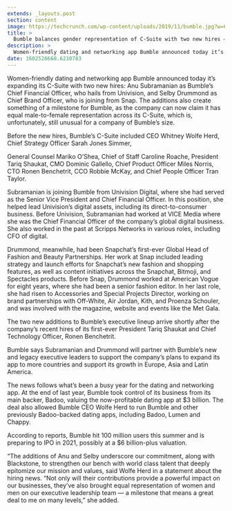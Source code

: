 ```yaml
--- 
extends: _layouts.post 
section: content 
image: https://techcrunch.com/wp-content/uploads/2019/11/bumble.jpg?w=600 
title: > 
  Bumble balances gender representation of C-Suite with two new hires – TechCrunch 
description: > 
  Women-friendly dating and networking app Bumble announced today it’s expanding its C-Suite with two new hires: Anu Subramanian as Bumble’s Chief Financial Officer, who hails from Univision, and Selby Drummond as Chief Brand Officer, who is joining from Snap.Subramanian is joining Bumble from Univision Digital, where she had served as the Senior Vice President and Chief Financial Officer.Before Univision, Subramanian had worked at VICE Media where she was the Chief Financial Officer of the company’s global digital business.At the end of last year, Bumble took control of its business from its main backer, Badoo, valuing the now-profitable dating app at $3 billion.The deal also allowed Bumble CEO Wolfe Herd to run Bumble and other previously Badoo-backed dating apps, including Badoo, Lumen and Chappy. 
date: 1602526668.6210783 
--- 
```

Women-friendly dating and networking app Bumble announced today it’s expanding its C-Suite with two new hires: Anu Subramanian as Bumble’s Chief Financial Officer, who hails from Univision, and Selby Drummond as Chief Brand Officer, who is joining from Snap. The additions also create something of a milestone for Bumble, as the company can now claim it has equal male-to-female representation across its C-Suite, which is, unfortunately, still unusual for a company of Bumble’s size.

Before the new hires, Bumble’s C-Suite included CEO Whitney Wolfe Herd, Chief Strategy Officer Sarah Jones Simmer,

General Counsel Mariko O’Shea, Chief of Staff Caroline Roache, President Tariq Shaukat, CMO Dominic Gallello, Chief Product Officer Miles Norris, CTO Ronen Benchetrit, CCO Robbie McKay, and Chief People Officer Tran Taylor.

Subramanian is joining Bumble from Univision Digital, where she had served as the Senior Vice President and Chief Financial Officer. In this position, she helped lead Univision’s digital assets, including its direct-to-consumer business. Before Univision, Subramanian had worked at VICE Media where she was the Chief Financial Officer of the company’s global digital business. She also worked in the past at Scripps Networks in various roles, including CFO of digital.

Drummond, meanwhile, had been Snapchat’s first-ever Global Head of Fashion and Beauty Partnerships. Her work at Snap included leading strategy and launch efforts for Snapchat’s new fashion and shopping features, as well as content initiatives across the Snapchat, Bitmoji, and Spectacles products. Before Snap, Drummond worked at American Vogue for eight years, where she had been a senior fashion editor. In her last role, she had risen to Accessories and Special Projects Director, working on brand partnerships with Off-White, Air Jordan, Kith, and Proenza Schouler, and was involved with the magazine, website and events like the Met Gala.

The two new additions to Bumble’s executive lineup arrive shortly after the company’s recent hires of its first-ever President Tariq Shaukat and Chief Technology Officer, Ronen Benchetrit.

Bumble says Subramanian and Drummond will partner with Bumble’s new and legacy executive leaders to support the company’s plans to expand its app to more countries and support its growth in Europe, Asia and Latin America.

The news follows what’s been a busy year for the dating and networking app. At the end of last year, Bumble took control of its business from its main backer, Badoo, valuing the now-profitable dating app at $3 billion. The deal also allowed Bumble CEO Wolfe Herd to run Bumble and other previously Badoo-backed dating apps, including Badoo, Lumen and Chappy.

According to reports, Bumble hit 100 million users this summer and is preparing to IPO in 2021, possibly at a $6 billion-plus valuation.

“The additions of Anu and Selby underscore our commitment, along with Blackstone, to strengthen our bench with world class talent that deeply epitomize our mission and values, said Wolfe Herd in a statement about the hiring news. “Not only will their contributions provide a powerful impact on our businesses, they’ve also brought equal representation of women and men on our executive leadership team — a milestone that means a great deal to me on many levels,” she added.